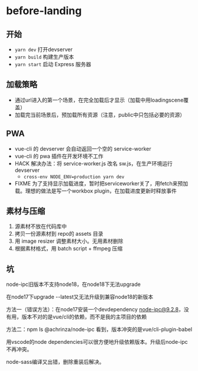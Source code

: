 # before-landing

## 开始

- `yarn dev` 打开devserver
- `yarn build` 构建生产版本
- `yarn start` 启动 Express 服务器

## 加载策略

- 通过url进入的第一个场景，在完全加载后才显示（加载中用loadingscene覆盖）
- 加载完当前场景后，预加载所有资源（注意，public中只包括必要的资源）

## PWA

- vue-cli 的 devserver 会自动返回一个空的 service-worker
- vue-cli 的 pwa 插件在开发环境不工作
- HACK 解决办法：将 service-worker.js 改名 sw.js，在生产环境运行 devserver
  - `cross-env NODE_ENV=production yarn dev`
- FIXME 为了支持显示加载进度，暂时把serviceworker关了，用fetch来预加载。理想的做法是写一个workbox plugin，在加载进度更新时释放事件

## 素材与压缩

1. 源素材不放在代码库中
2. 拷贝一份源素材到 repo的 assets 目录
3. 用 image resizer 调整素材大小。无用素材删除
4. 根据素材格式，用 batch script + ffmpeg 压缩

## 坑

node-ipc旧版本不支持node18，在node18下无法upgrade

在node17下upgrade --latest又无法升级到兼容node18的新版本

方法一（错误方法）：在node17安装一个devdependency node-ipc@9.2.8，没有用，版本不对的是vue/cli的依赖，而不是我的主项目的依赖

方法二：npm ls @achrinza/node-ipc 看到，版本冲突的是vue/cli-plugin-babel

用vscode的node dependencies可以很方便地升级依赖版本。升级后node-ipc不再冲突。

node-sass编译又出错，删除重装后解决。
